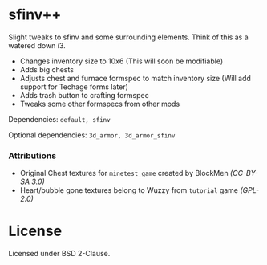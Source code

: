 # sfinv++

Slight tweaks to sfinv and some surrounding elements. Think of this as a watered down i3.

- Changes inventory size to 10x6 (This will soon be modifiable)
- Adds big chests
- Adjusts chest and furnace formspec to match inventory size (Will add support for Techage forms later)
- Adds trash button to crafting formspec
- Tweaks some other formspecs from other mods

Dependencies: `default, sfinv`

Optional dependencies: `3d_armor, 3d_armor_sfinv`

### Attributions

- Original Chest textures for `minetest_game` created by BlockMen *(CC-BY-SA 3.0)*
- Heart/bubble gone textures belong to Wuzzy from `tutorial` game *(GPL-2.0)*

# License

Licensed under BSD 2-Clause.
